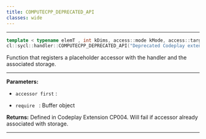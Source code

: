 ```yaml
---
title: COMPUTECPP_DEPRECATED_API
classes: wide
---
```



---

```cpp
template < typename elemT , int kDims, access::mode kMode, access::target kTarget >
cl::sycl::handler::COMPUTECPP_DEPRECATED_API("Deprecated Codeplay extension function: " "Bind the null accessor first, then call require()") void require(buffer< elemT
```


Function that registers a placeholder accessor with the handler and the associated storage. 


---
**Parameters:**

 - `accessor first`
: 

 - `require `
: Buffer object 

**Returns:** Defined in Codeplay Extension CP004. Will fail if accessor already associated with storage. 

---
